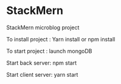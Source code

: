 # StackMern
StackMern microblog project

To install project : 
Yarn install or npm install

To start project :
launch mongoDB

Start back server:
npm start

Start client server:
yarn start

